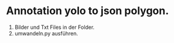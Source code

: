 # Annotation yolo to json polygon.
1. Bilder und Txt Files in der Folder.
2. umwandeln.py ausführen.


